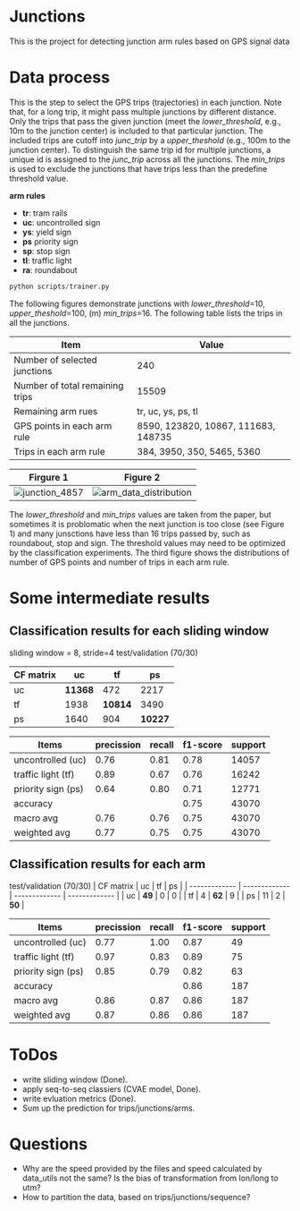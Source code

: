 # Junctions
This is the project for detecting junction arm rules based on GPS signal data 


# Data process
This is the step to select the GPS trips (trajectories) in each junction.
Note that, for a long trip, it might pass multiple junctions by different distance. Only the trips that pass the given junction (meet the *lower_threshold*, e.g., 10m to the junction center) is included to that particular junction. The included trips are cutoff into *junc_trip* by a *upper_theshold* (e.g., 100m to the junction center). 
To distinguish the same trip id for multiple junctions, a unique id is assigned to the *junc_trip* across all the junctions. The *min_trips* is used to exclude the junctions that have trips less than the predefine threshold value.

**arm rules**
- **tr**: tram rails
- **uc**: uncontrolled sign
- **ys**: yield sign
- **ps** priority sign
- **sp**: stop sign
- **tl**: traffic light
- **ra**: roundabout
 
``` python
python scripts/trainer.py
```

The following figures demonstrate junctions with *lower_threshold*=10, *upper_theshold*=100, (m) *min_trips*=16.
The following table lists the trips in all the junctions.

| Item  | Value |
| ------------- | ------------- |
| Number of selected junctions  | 240  |
| Number of total remaining trips  | 15509  |
| Remaining arm rues  | tr, uc, ys, ps, tl |
| GPS points in each arm rule | 8590, 123820, 10867, 111683, 148735 |
| Trips in each arm rule | 384, 3950, 350, 5465, 5360 |

Firgure 1            |  Figure 2
:-------------------------:|:-------------------------:
![junction_4857](https://github.com/haohao11/Junctions/blob/master/analysis/junctTrajs_4857_139.png) |  ![arm_data_distribution](https://github.com/haohao11/Junctions/blob/master/analysis/data_distribution.png)

The *lower_threshold* and *min_trips* values are taken from the paper, but sometimes it is problomatic when the next junction is too close (see Figure 1) and many junsctions have less than 16 trips passed by, such as roundabout, stop and sign. The threshold values may need to be optimized by the classification experiments. The third figure shows the distributions of number of GPS points and number of trips in each arm rule.

# Some intermediate results

## Classification results for each sliding window 
sliding window = 8, stride=4
test/validation (70/30)

| CF matrix  | uc | tf  | ps |
| ------------- | ------------- | ------------- | ------------- |
| uc | **11368** | 472 | 2217 |
| tf | 1938 | **10814** | 3490 |
| ps | 1640 | 904 | **10227** |

| Items  | precission | recall  | f1-score | support |
| ------------- | ------------- | ------------- | ------------- |------------- |
| uncontrolled (uc) | 0.76 | 0.81 | 0.78 | 14057 |
| traffic light (tf) | 0.89 | 0.67 | 0.76 | 16242 |
| priority sign (ps) | 0.64 | 0.80 | 0.71 | 12771 |
| accuracy |  |  | 0.75 | 43070 |
| macro avg | 0.76 | 0.76 | 0.75 | 43070 |
| weighted avg | 0.77 | 0.75 | 0.75 | 43070 |

## Classification results for each arm
test/validation (70/30)
| CF matrix  | uc | tf  | ps |
| ------------- | ------------- | ------------- | ------------- |
| uc | **49** | 0 | 0 |
| tf | 4 | **62** | 9 |
| ps | 11 | 2 | **50** |

| Items  | precission | recall  | f1-score | support |
| ------------- | ------------- | ------------- | ------------- |------------- |
| uncontrolled (uc) | 0.77 | 1.00 | 0.87 | 49 |
| traffic light (tf) | 0.97 | 0.83 | 0.89 | 75 |
| priority sign (ps) | 0.85 | 0.79 | 0.82 | 63 |
| accuracy |  |  | 0.86 | 187 |
| macro avg | 0.86 | 0.87 | 0.86 | 187 |
| weighted avg | 0.87 | 0.86 | 0.86 | 187 |


# ToDos
- write sliding window (Done).
- apply seq-to-seq classiers (CVAE model, Done).
- write evluation metrics (Done).
- Sum up the prediction for trips/junctions/arms.

# Questions
- Why are the speed provided by the files and speed calculated by data_utils not the same? Is the bias of transformation from lon/long to utm?
- How to partition the data, based on trips/junctions/sequence?


